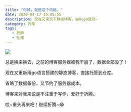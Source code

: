 ```yaml
---
title: "你妹，就是这个风格。"
date: 2020-04-17 15:05:55
description: 现在又来玩下静态博客，由Hugo驱动~
category: 日常
tags: 
   - 折腾
   - 吐槽
---
```

![](/images/blog1.jpg)

总是换来换去，之前的博客服务器被我干崩了，数据全部没了！

现在又重新用go语言搭建的静态博客，直接托管到仓库。

省略了数据备份，又节约了服务器成本。

博客来对我来说是不注重于写作，爱好于折腾。

哎~重头再来吧！继续折腾~😂
<!--more-->